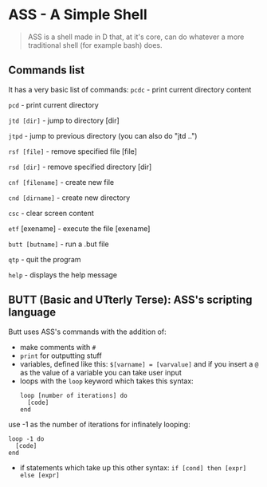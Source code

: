 # ASS - A Simple Shell

> ASS is a shell made in D that, at it's core, can do whatever a more traditional shell (for example bash) does.

## Commands list
It has a very basic list of commands:
`pcdc` - print current directory content

`pcd` - print current directory

`jtd [dir]` - jump to directory [dir]

`jtpd` - jump to previous directory (you can also do "jtd ..")

`rsf [file]` - remove specified file [file]

`rsd [dir]` - remove specified directory [dir]

`cnf [filename]` - create new file

`cnd [dirname]` - create new directory

`csc` - clear screen content

`etf` [exename] - execute the file [exename]

`butt [butname]` - run a .but file

`qtp` - quit the program

`help` - displays the help message


## BUTT (Basic and UTterly Terse): ASS's scripting language

Butt uses ASS's commands with the addition of:
- make comments with  `#`
- `print` for outputting stuff
- variables, defined like this: `$[varname] = [varvalue]` and if you insert a `@` as the value of a variable you can take user input
- loops with the `loop` keyword which takes this syntax:
  ```
  loop [number of iterations] do
    [code]
  end
  ```
use -1 as the number of iterations for infinately looping:
  ```
  loop -1 do
    [code]
  end
  ```
- if statements which take up this other syntax: `if [cond] then [expr] else [expr]`
